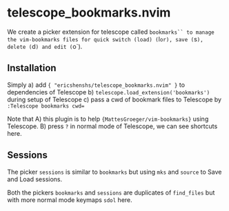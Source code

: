 # telescope_bookmarks.nvim

We create a picker extension for telescope called `bookmarks`` to manage the vim-bookmarks files for quick switch (load) (`l` or `<CR>`), save (`s`), delete (`d`) and edit (`o`).

## Installation
Simply
a) add `{ "ericshenshs/telescope_bookmarks.nvim" }` to dependencies of Telescope
b) `telescope.load_extension('bookmarks')` during setup of Telescope
c) pass a cwd of bookmark files to Telescope by `:Telescope bookmarks cwd=`

Note that
A) this plugin is to help `{MattesGroeger/vim-bookmarks}` using Telescope.
B) press `?` in normal mode of Telescope, we can see shortcuts here.

## Sessions

The picker `sessions` is similar to `bookmarks` but using `mks` and `source` to Save and Load sessions.

Both the pickers `bookmarks` and `sessions` are duplicates of `find_files` but with more normal mode keymaps `sdol` here.
